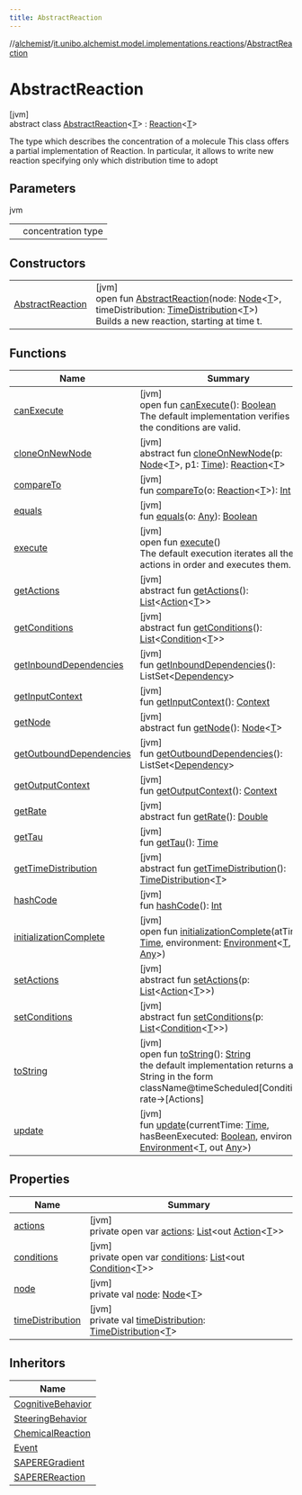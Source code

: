 ```yaml
---
title: AbstractReaction
---
```

//[alchemist](../../../index.html)/[it.unibo.alchemist.model.implementations.reactions](../index.html)/[AbstractReaction](index.html)



# AbstractReaction



[jvm]\
abstract class [AbstractReaction](index.html)<[T](index.html)> : [Reaction](../../it.unibo.alchemist.model.interfaces/-reaction/index.html)<[T](../../it.unibo.alchemist/-supported-incarnations/get.html)> 

The type which describes the concentration of a molecule This class offers a partial implementation of Reaction. In particular, it allows to write new reaction specifying only which distribution time to adopt



## Parameters


jvm

| | |
|---|---|
| <T> | concentration type |



## Constructors


| | |
|---|---|
| [AbstractReaction](-abstract-reaction.html) | [jvm]<br>open fun [AbstractReaction](-abstract-reaction.html)(node: [Node](../../it.unibo.alchemist.model.interfaces/-node/index.html)<[T](../../it.unibo.alchemist/-supported-incarnations/get.html)>, timeDistribution: [TimeDistribution](../../it.unibo.alchemist.model.interfaces/-time-distribution/index.html)<[T](../../it.unibo.alchemist/-supported-incarnations/get.html)>)<br>Builds a new reaction, starting at time t. |


## Functions


| Name | Summary |
|---|---|
| [canExecute](can-execute.html) | [jvm]<br>open fun [canExecute](can-execute.html)(): [Boolean](https://kotlinlang.org/api/latest/jvm/stdlib/kotlin/-boolean/index.html)<br>The default implementation verifies if all the conditions are valid. |
| [cloneOnNewNode](../../it.unibo.alchemist.model.interfaces/-reaction/clone-on-new-node.html) | [jvm]<br>abstract fun [cloneOnNewNode](../../it.unibo.alchemist.model.interfaces/-reaction/clone-on-new-node.html)(p: [Node](../../it.unibo.alchemist.model.interfaces/-node/index.html)<[T](../../it.unibo.alchemist/-supported-incarnations/get.html)>, p1: [Time](../../it.unibo.alchemist.model.interfaces/-time/index.html)): [Reaction](../../it.unibo.alchemist.model.interfaces/-reaction/index.html)<[T](../../it.unibo.alchemist/-supported-incarnations/get.html)> |
| [compareTo](compare-to.html) | [jvm]<br>fun [compareTo](compare-to.html)(o: [Reaction](../../it.unibo.alchemist.model.interfaces/-reaction/index.html)<[T](../../it.unibo.alchemist/-supported-incarnations/get.html)>): [Int](https://kotlinlang.org/api/latest/jvm/stdlib/kotlin/-int/index.html) |
| [equals](equals.html) | [jvm]<br>fun [equals](equals.html)(o: [Any](https://kotlinlang.org/api/latest/jvm/stdlib/kotlin/-any/index.html)): [Boolean](https://kotlinlang.org/api/latest/jvm/stdlib/kotlin/-boolean/index.html) |
| [execute](execute.html) | [jvm]<br>open fun [execute](execute.html)()<br>The default execution iterates all the actions in order and executes them. |
| [getActions](../../it.unibo.alchemist.model.interfaces/-reaction/get-actions.html) | [jvm]<br>abstract fun [getActions](../../it.unibo.alchemist.model.interfaces/-reaction/get-actions.html)(): [List](https://docs.oracle.com/javase/8/docs/api/java/util/List.html)<[Action](../../it.unibo.alchemist.model.interfaces/-action/index.html)<[T](../../it.unibo.alchemist/-supported-incarnations/get.html)>> |
| [getConditions](../../it.unibo.alchemist.model.interfaces/-reaction/get-conditions.html) | [jvm]<br>abstract fun [getConditions](../../it.unibo.alchemist.model.interfaces/-reaction/get-conditions.html)(): [List](https://docs.oracle.com/javase/8/docs/api/java/util/List.html)<[Condition](../../it.unibo.alchemist.model.interfaces/-condition/index.html)<[T](../../it.unibo.alchemist/-supported-incarnations/get.html)>> |
| [getInboundDependencies](get-inbound-dependencies.html) | [jvm]<br>fun [getInboundDependencies](get-inbound-dependencies.html)(): ListSet<[Dependency](../../it.unibo.alchemist.model.interfaces/-dependency/index.html)> |
| [getInputContext](get-input-context.html) | [jvm]<br>fun [getInputContext](get-input-context.html)(): [Context](../../it.unibo.alchemist.model.interfaces/-context/index.html) |
| [getNode](../../it.unibo.alchemist.model.interfaces/-reaction/get-node.html) | [jvm]<br>abstract fun [getNode](../../it.unibo.alchemist.model.interfaces/-reaction/get-node.html)(): [Node](../../it.unibo.alchemist.model.interfaces/-node/index.html)<[T](../../it.unibo.alchemist/-supported-incarnations/get.html)> |
| [getOutboundDependencies](get-outbound-dependencies.html) | [jvm]<br>fun [getOutboundDependencies](get-outbound-dependencies.html)(): ListSet<[Dependency](../../it.unibo.alchemist.model.interfaces/-dependency/index.html)> |
| [getOutputContext](get-output-context.html) | [jvm]<br>fun [getOutputContext](get-output-context.html)(): [Context](../../it.unibo.alchemist.model.interfaces/-context/index.html) |
| [getRate](../../it.unibo.alchemist.model.interfaces/-reaction/get-rate.html) | [jvm]<br>abstract fun [getRate](../../it.unibo.alchemist.model.interfaces/-reaction/get-rate.html)(): [Double](https://kotlinlang.org/api/latest/jvm/stdlib/kotlin/-double/index.html) |
| [getTau](get-tau.html) | [jvm]<br>fun [getTau](get-tau.html)(): [Time](../../it.unibo.alchemist.model.interfaces/-time/index.html) |
| [getTimeDistribution](../../it.unibo.alchemist.model.interfaces/-reaction/get-time-distribution.html) | [jvm]<br>abstract fun [getTimeDistribution](../../it.unibo.alchemist.model.interfaces/-reaction/get-time-distribution.html)(): [TimeDistribution](../../it.unibo.alchemist.model.interfaces/-time-distribution/index.html)<[T](../../it.unibo.alchemist/-supported-incarnations/get.html)> |
| [hashCode](hash-code.html) | [jvm]<br>fun [hashCode](hash-code.html)(): [Int](https://kotlinlang.org/api/latest/jvm/stdlib/kotlin/-int/index.html) |
| [initializationComplete](initialization-complete.html) | [jvm]<br>open fun [initializationComplete](initialization-complete.html)(atTime: [Time](../../it.unibo.alchemist.model.interfaces/-time/index.html), environment: [Environment](../../it.unibo.alchemist.model.interfaces/-environment/index.html)<[T](../../it.unibo.alchemist/-supported-incarnations/get.html), out [Any](https://kotlinlang.org/api/latest/jvm/stdlib/kotlin/-any/index.html)>) |
| [setActions](../../it.unibo.alchemist.model.interfaces/-reaction/set-actions.html) | [jvm]<br>abstract fun [setActions](../../it.unibo.alchemist.model.interfaces/-reaction/set-actions.html)(p: [List](https://docs.oracle.com/javase/8/docs/api/java/util/List.html)<[Action](../../it.unibo.alchemist.model.interfaces/-action/index.html)<[T](../../it.unibo.alchemist/-supported-incarnations/get.html)>>) |
| [setConditions](../../it.unibo.alchemist.model.interfaces/-reaction/set-conditions.html) | [jvm]<br>abstract fun [setConditions](../../it.unibo.alchemist.model.interfaces/-reaction/set-conditions.html)(p: [List](https://docs.oracle.com/javase/8/docs/api/java/util/List.html)<[Condition](../../it.unibo.alchemist.model.interfaces/-condition/index.html)<[T](../../it.unibo.alchemist/-supported-incarnations/get.html)>>) |
| [toString](to-string.html) | [jvm]<br>open fun [toString](to-string.html)(): [String](https://docs.oracle.com/javase/8/docs/api/java/lang/String.html)<br>the default implementation returns a String in the form className@timeScheduled[Conditions]-rate->[Actions] |
| [update](update.html) | [jvm]<br>fun [update](update.html)(currentTime: [Time](../../it.unibo.alchemist.model.interfaces/-time/index.html), hasBeenExecuted: [Boolean](https://kotlinlang.org/api/latest/jvm/stdlib/kotlin/-boolean/index.html), environment: [Environment](../../it.unibo.alchemist.model.interfaces/-environment/index.html)<[T](../../it.unibo.alchemist/-supported-incarnations/get.html), out [Any](https://kotlinlang.org/api/latest/jvm/stdlib/kotlin/-any/index.html)>) |


## Properties


| Name | Summary |
|---|---|
| [actions](actions.html) | [jvm]<br>private open var [actions](actions.html): [List](https://docs.oracle.com/javase/8/docs/api/java/util/List.html)<out [Action](../../it.unibo.alchemist.model.interfaces/-action/index.html)<[T](../../it.unibo.alchemist/-supported-incarnations/get.html)>> |
| [conditions](conditions.html) | [jvm]<br>private open var [conditions](conditions.html): [List](https://docs.oracle.com/javase/8/docs/api/java/util/List.html)<out [Condition](../../it.unibo.alchemist.model.interfaces/-condition/index.html)<[T](../../it.unibo.alchemist/-supported-incarnations/get.html)>> |
| [node](node.html) | [jvm]<br>private val [node](node.html): [Node](../../it.unibo.alchemist.model.interfaces/-node/index.html)<[T](../../it.unibo.alchemist/-supported-incarnations/get.html)> |
| [timeDistribution](time-distribution.html) | [jvm]<br>private val [timeDistribution](time-distribution.html): [TimeDistribution](../../it.unibo.alchemist.model.interfaces/-time-distribution/index.html)<[T](../../it.unibo.alchemist/-supported-incarnations/get.html)> |


## Inheritors


| Name |
|---|
| [CognitiveBehavior](../-cognitive-behavior/index.html) |
| [SteeringBehavior](../-steering-behavior/index.html) |
| [ChemicalReaction](../-chemical-reaction/index.html) |
| [Event](../-event/index.html) |
| [SAPEREGradient](../-s-a-p-e-r-e-gradient/index.html) |
| [SAPEREReaction](../-s-a-p-e-r-e-reaction/index.html) |

